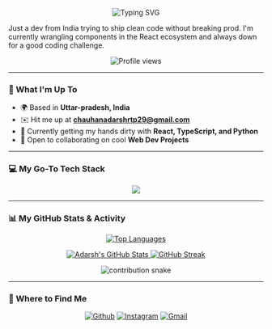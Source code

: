 <p align="center">
  <img src="https://readme-typing-svg.demolab.com?font=Fira+Code&size=30&pause=1000&color=30A3DC&center=true&vCenter=true&width=435&lines=Hey%2C+I'm+Adarsh+%F0%9F%91%8B" alt="Typing SVG" />
</p>

Just a dev from India trying to ship clean code without breaking prod. I'm currently wrangling components in the React ecosystem and always down for a good coding challenge.

<p align="center">
  <img src="https://komarev.com/ghpvc/?username=Mr1ARC&label=PROFILE+VIEWS&color=0e75b6&style=flat" alt="Profile views" />
</p>

---

### 📌 What I'm Up To

* 🌍  Based in **Uttar-pradesh, India**
* ✉️  Hit me up at **chauhanadarshrtp29@gmail.com**
* 🧠  Currently getting my hands dirty with **React, TypeScript, and Python**
* 🤝  Open to collaborating on cool **Web Dev Projects**

---

### 💻 My Go-To Tech Stack

<p align="center">
  <a href="https://skillicons.dev">
    <img src="https://skillicons.dev/icons?i=html,css,tailwind,js,react,python,ts,nextjs,go,rust" />
  </a>
</p>

---

### 📊 My GitHub Stats & Activity

<p align="center">
  <a href="https://github.com/Mr1ARC">
    <img src="https://github-readme-stats.vercel.app/api/top-langs/?username=Mr1ARC&layout=compact&theme=vision-friendly-dark&hide_border=true" alt="Top Languages" />
  </a>
</p>

<p align="center">
  <a href="https://github.com/Mr1ARC">
    <img src="https://github-readme-stats.vercel.app/api?username=Mr1ARC&show_icons=true&theme=vision-friendly-dark&hide_border=true" alt="Adarsh's GitHub Stats" />
  </a>
  <a href="https://github.com/Mr1ARC">
    <img src="https://streak-stats.demolab.com/?user=Mr1ARC&theme=vision-friendly-dark&hide_border=true" alt="GitHub Streak" />
  </a>
</p>

<p align="center">
  <img src="https://raw.githubusercontent.com/Mr1ARC/Mr1ARC/output/github-contribution-grid-snake.svg" alt="contribution snake" />
</p>

---

### 🔗 Where to Find Me

<p align="center">
  <a href="https://github.com/Mr1ARC" target="_blank"><img alt="Github" src="https://img.shields.io/badge/GitHub-100000?style=for-the-badge&logo=github&logoColor=white" /></a>
  <a href="https://www.instagram.com/_adarsh.exe/" target="_blank"><img alt="Instagram" src="https://img.shields.io/badge/Instagram-E4405F?style=for-the-badge&logo=instagram&logoColor=white" /></a>
  <a href="mailto:chauhanadarshrtp29@gmail.com" target="_blank"><img alt="Gmail" src="https://img.shields.io/badge/Gmail-D14836?style=for-the-badge&logo=gmail&logoColor=white" /></a>
</p>